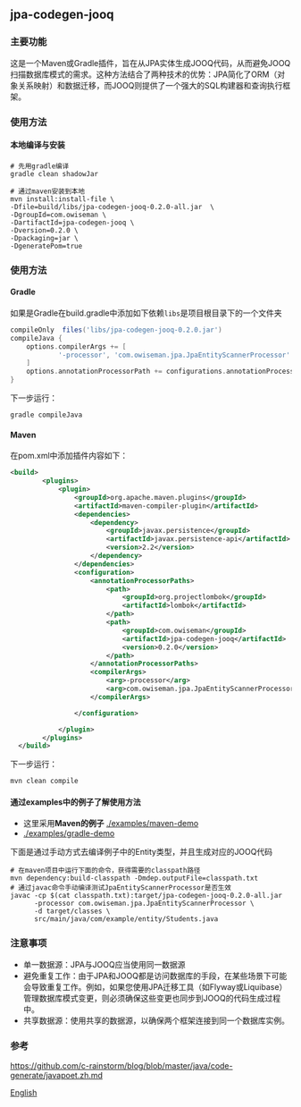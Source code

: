 ## jpa-codegen-jooq 

### 主要功能
这是一个Maven或Gradle插件，旨在从JPA实体生成JOOQ代码，从而避免JOOQ扫描数据库模式的需求。这种方法结合了两种技术的优势：JPA简化了ORM（对象关系映射）和数据迁移，而JOOQ则提供了一个强大的SQL构建器和查询执行框架。

### 使用方法

#### 本地编译与安装
```shell
# 先用gradle编译
gradle clean shadowJar

# 通过maven安装到本地
mvn install:install-file \
-Dfile=build/libs/jpa-codegen-jooq-0.2.0-all.jar  \
-DgroupId=com.owiseman \
-DartifactId=jpa-codegen-jooq \
-Dversion=0.2.0 \
-Dpackaging=jar \
-DgeneratePom=true

```

### 使用方法
#### Gradle
如果是Gradle在build.gradle中添加如下依赖``libs``是项目根目录下的一个文件夹
```gradle
compileOnly  files('libs/jpa-codegen-jooq-0.2.0.jar')
compileJava {
	options.compilerArgs += [
			'-processor', 'com.owiseman.jpa.JpaEntityScannerProcessor'
	]
	options.annotationProcessorPath += configurations.annotationProcessor
}
```
下一步运行：
```shell
gradle compileJava
```

#### Maven
在pom.xml中添加插件内容如下：
```pom.xml
<build>
        <plugins>
            <plugin>
                <groupId>org.apache.maven.plugins</groupId>
                <artifactId>maven-compiler-plugin</artifactId>
                <dependencies>
                    <dependency>
                        <groupId>javax.persistence</groupId>
                        <artifactId>javax.persistence-api</artifactId>
                        <version>2.2</version>
                    </dependency>
                </dependencies>
                <configuration>
                    <annotationProcessorPaths>
                        <path>
                            <groupId>org.projectlombok</groupId>
                            <artifactId>lombok</artifactId>
                        </path>
                        <path>
                            <groupId>com.owiseman</groupId>
                            <artifactId>jpa-codegen-jooq</artifactId>
                            <version>0.2.0</version>
                        </path>
                    </annotationProcessorPaths>
                    <compilerArgs>
                        <arg>-processor</arg>
                        <arg>com.owiseman.jpa.JpaEntityScannerProcessor</arg>
                    </compilerArgs>

                </configuration>

            </plugin>
        </plugins>
  </build>
```
下一步运行：
```shell
mvn clean compile
```

#### 通过examples中的例子了解使用方法
* 这里采用**Maven的例子** [./examples/maven-demo](./examples/maven-demo)
* [./examples/gradle-demo](./examples/gradle-demo)

下面是通过手动方式去编译例子中的Entity类型，并且生成对应的JOOQ代码
```shell
# 在maven项目中运行下面的命令，获得需要的classpath路径
mvn dependency:build-classpath -Dmdep.outputFile=classpath.txt
# 通过javac命令手动编译测试JpaEntityScannerProcessor是否生效
javac -cp $(cat classpath.txt):target/jpa-codegen-jooq-0.2.0-all.jar
      -processor com.owiseman.jpa.JpaEntityScannerProcessor \
      -d target/classes \
      src/main/java/com/example/entity/Students.java
```


### 注意事项
* 单一数据源：JPA与JOOQ应当使用同一数据源
* 避免重复工作：由于JPA和JOOQ都是访问数据库的手段，在某些场景下可能会导致重复工作。例如，如果您使用JPA迁移工具（如Flyway或Liquibase）管理数据库模式变更，则必须确保这些变更也同步到JOOQ的代码生成过程中。
* 共享数据源：使用共享的数据源，以确保两个框架连接到同一个数据库实例。


### 参考
https://github.com/c-rainstorm/blog/blob/master/java/code-generate/javapoet.zh.md

[English](readme.md)